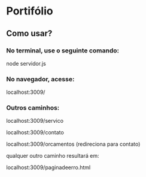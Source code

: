 # Portifólio

## Como usar?

### No terminal, use o seguinte comando:<br>
node  servidor.js

### No navegador, acesse: <br>
localhost:3009/

### Outros caminhos:<br>

localhost:3009/servico
<br>

localhost:3009/contato
<br>

localhost:3009/orcamentos (redireciona para contato)
<br>

qualquer outro caminho resultará em:
<br>

localhost:3009/paginadeerro.html


